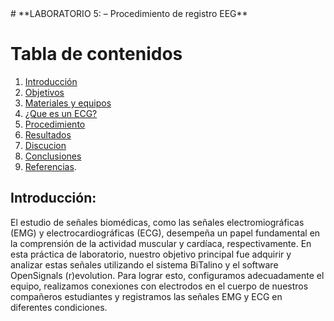 <html>
  <head>
    <meta content="text/html; charset=UTF-8" http-equiv="content-type" />
  </head>
  <body class="c23 doc-content">
    # **LABORATORIO 5: – Procedimiento de registro EEG**

# **Tabla de contenidos**
1. [Introducción](#id0)
2. [Objetivos](#id1)
3. [Materiales y equipos](#id2)
4. [¿Que es un ECG?](#id3)
5. [Procedimiento](#id4)
6. [Resultados](#id5)
7. [Discucion](#id6)
8. [Conclusiones](#id7)
9. [Referencias](#id8).

<h2 class="c17"><span class="c5">Introducci&oacute;n:</span></h2><a name="id0"></a>
    <p class="c8"><span class="c2"></span></p>
    <p class="c17">
      <span class="c2">
        El estudio de se&ntilde;ales biom&eacute;dicas, como las se&ntilde;ales
        electromiogr&aacute;ficas (EMG) y electrocardiogr&aacute;ficas (ECG),
        desempe&ntilde;a un papel fundamental en la comprensi&oacute;n de la
        actividad muscular y card&iacute;aca, respectivamente. En esta
        pr&aacute;ctica de laboratorio, nuestro objetivo principal fue adquirir
        y analizar estas se&ntilde;ales utilizando el sistema BiTalino y el
        software OpenSignals (r)evolution. Para lograr esto, configuramos
        adecuadamente el equipo, realizamos conexiones con electrodos en el
        cuerpo de nuestros compa&ntilde;eros estudiantes y registramos las
        se&ntilde;ales EMG y ECG en diferentes condiciones.
      </span>
    </p>
